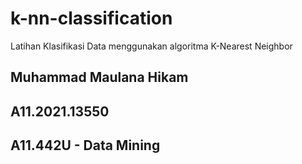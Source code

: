 # k-nn-classification

Latihan Klasifikasi Data menggunakan algoritma K-Nearest Neighbor

## Muhammad Maulana Hikam
## A11.2021.13550
## A11.442U - Data Mining
